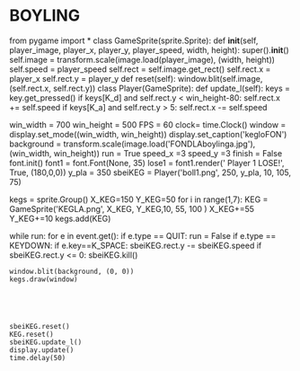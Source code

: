 # BOYLING
from pygame import *
class GameSprite(sprite.Sprite):
    def __init__(self, player_image, player_x, player_y, player_speed, width, height):
        super().__init__()
        self.image = transform.scale(image.load(player_image), (width, height))
        self.speed = player_speed
        self.rect = self.image.get_rect()
        self.rect.x = player_x
        self.rect.y = player_y
    def reset(self):
        window.blit(self.image, (self.rect.x, self.rect.y))
class Player(GameSprite):
    def update_l(self):
        keys = key.get_pressed()
        if keys[K_d] and self.rect.y < win_height-80:
            self.rect.x += self.speed
        if keys[K_a] and self.rect.y > 5:
            self.rect.x -= self.speed

win_width = 700
win_height = 500
FPS = 60
clock= time.Clock()
window = display.set_mode((win_width, win_height))
display.set_caption('kegloFON')
background = transform.scale(image.load('FONDLAboylinga.jpg'),(win_width, win_height))
run = True
speed_x =3
speed_y =3
finish = False
font.init()
font1 = font.Font(None, 35)
lose1 = font1.render(' Player 1 LOSE!', True, (180,0,0))
y_pla = 350
sbeiKEG = Player('boll1.png', 250, y_pla, 10, 105, 75)
 

kegs = sprite.Group()
X_KEG=150
Y_KEG=50
for i in range(1,7):
    KEG = GameSprite('KEGLA.png', X_KEG, Y_KEG,10, 55, 100 )
    X_KEG+=55
    Y_KEG+=10
    kegs.add(KEG)


while run:
    for e in event.get():
        if e.type == QUIT:
            run = False
        if e.type == KEYDOWN:
            if e.key==K_SPACE:
                sbeiKEG.rect.y -= sbeiKEG.speed
                if sbeiKEG.rect.y <= 0:
                    sbeiKEG.kill()


                
    window.blit(background, (0, 0))
    kegs.draw(window)




    
    sbeiKEG.reset()
    KEG.reset()
    sbeiKEG.update_l()
    display.update()
    time.delay(50)
